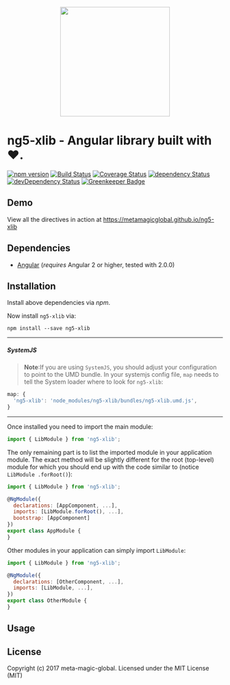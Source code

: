 <p align="center">
  <img height="256px" width="256px" style="text-align: center;" src="https://cdn.rawgit.com/metamagicglobal/ng5-xlib/master/demo/src/assets/logo.svg">
</p>

# ng5-xlib - Angular library built with ❤.

[![npm version](https://badge.fury.io/js/ng5-xlib.svg)](https://badge.fury.io/js/ng5-xlib)
[![Build Status](https://travis-ci.org/metamagicglobal/ng5-xlib.svg?branch=master)](https://travis-ci.org/metamagicglobal/ng5-xlib)
[![Coverage Status](https://coveralls.io/repos/github/metamagicglobal/ng5-xlib/badge.svg?branch=master)](https://coveralls.io/github/metamagicglobal/ng5-xlib?branch=master)
[![dependency Status](https://david-dm.org/metamagicglobal/ng5-xlib/status.svg)](https://david-dm.org/metamagicglobal/ng5-xlib)
[![devDependency Status](https://david-dm.org/metamagicglobal/ng5-xlib/dev-status.svg?branch=master)](https://david-dm.org/metamagicglobal/ng5-xlib#info=devDependencies)
[![Greenkeeper Badge](https://badges.greenkeeper.io/metamagicglobal/ng5-xlib.svg)](https://greenkeeper.io/)

## Demo

View all the directives in action at https://metamagicglobal.github.io/ng5-xlib

## Dependencies
* [Angular](https://angular.io) (*requires* Angular 2 or higher, tested with 2.0.0)

## Installation
Install above dependencies via *npm*. 

Now install `ng5-xlib` via:
```shell
npm install --save ng5-xlib
```

---
##### SystemJS
>**Note**:If you are using `SystemJS`, you should adjust your configuration to point to the UMD bundle.
In your systemjs config file, `map` needs to tell the System loader where to look for `ng5-xlib`:
```js
map: {
  'ng5-xlib': 'node_modules/ng5-xlib/bundles/ng5-xlib.umd.js',
}
```
---

Once installed you need to import the main module:
```js
import { LibModule } from 'ng5-xlib';
```
The only remaining part is to list the imported module in your application module. The exact method will be slightly
different for the root (top-level) module for which you should end up with the code similar to (notice ` LibModule .forRoot()`):
```js
import { LibModule } from 'ng5-xlib';

@NgModule({
  declarations: [AppComponent, ...],
  imports: [LibModule.forRoot(), ...],  
  bootstrap: [AppComponent]
})
export class AppModule {
}
```

Other modules in your application can simply import ` LibModule `:

```js
import { LibModule } from 'ng5-xlib';

@NgModule({
  declarations: [OtherComponent, ...],
  imports: [LibModule, ...], 
})
export class OtherModule {
}
```

## Usage



## License

Copyright (c) 2017 meta-magic-global. Licensed under the MIT License (MIT)

